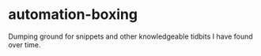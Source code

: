 # automation-boxing
Dumping ground for snippets and other knowledgeable tidbits I have found over time.
